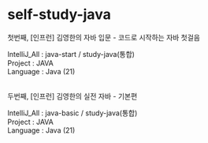 # self-study-java


첫번째, [인프런] 김영한의 자바 입문 - 코드로 시작하는 자바 첫걸음</br>

IntelliJ_All : java-start / study-java(통합) </br>
Project : JAVA </br>
Language : Java (21) </br>

<br/>
두번째, [인프런] 김영한의 실전 자바 - 기본편 <br/>

IntelliJ_All : java-basic / study-java(통합) </br>
Project : JAVA </br>
Language : Java (21) </br>
